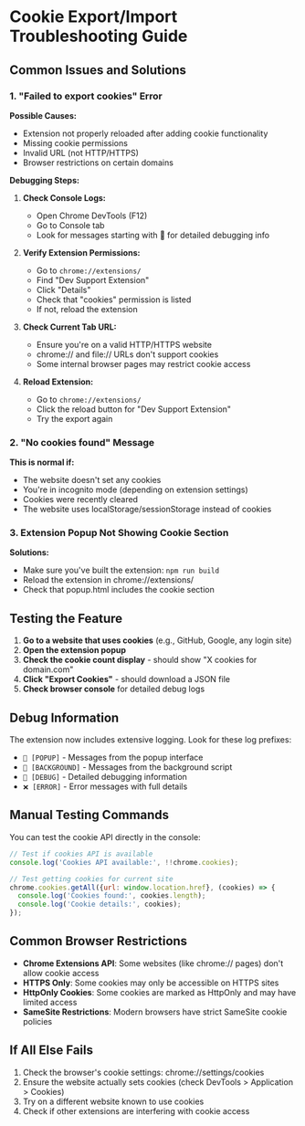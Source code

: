 # Cookie Export/Import Troubleshooting Guide

## Common Issues and Solutions

### 1. "Failed to export cookies" Error

**Possible Causes:**
- Extension not properly reloaded after adding cookie functionality
- Missing cookie permissions
- Invalid URL (not HTTP/HTTPS)
- Browser restrictions on certain domains

**Debugging Steps:**

1. **Check Console Logs:**
   - Open Chrome DevTools (F12)
   - Go to Console tab
   - Look for messages starting with 🍪 for detailed debugging info

2. **Verify Extension Permissions:**
   - Go to `chrome://extensions/`
   - Find "Dev Support Extension"
   - Click "Details"
   - Check that "cookies" permission is listed
   - If not, reload the extension

3. **Check Current Tab URL:**
   - Ensure you're on a valid HTTP/HTTPS website
   - chrome:// and file:// URLs don't support cookies
   - Some internal browser pages may restrict cookie access

4. **Reload Extension:**
   - Go to `chrome://extensions/`
   - Click the reload button for "Dev Support Extension"
   - Try the export again

### 2. "No cookies found" Message

**This is normal if:**
- The website doesn't set any cookies
- You're in incognito mode (depending on extension settings)
- Cookies were recently cleared
- The website uses localStorage/sessionStorage instead of cookies

### 3. Extension Popup Not Showing Cookie Section

**Solutions:**
- Make sure you've built the extension: `npm run build`
- Reload the extension in chrome://extensions/
- Check that popup.html includes the cookie section

## Testing the Feature

1. **Go to a website that uses cookies** (e.g., GitHub, Google, any login site)
2. **Open the extension popup**
3. **Check the cookie count display** - should show "X cookies for domain.com"
4. **Click "Export Cookies"** - should download a JSON file
5. **Check browser console** for detailed debug logs

## Debug Information

The extension now includes extensive logging. Look for these log prefixes:
- `🍪 [POPUP]` - Messages from the popup interface
- `🍪 [BACKGROUND]` - Messages from the background script
- `🍪 [DEBUG]` - Detailed debugging information
- `❌ [ERROR]` - Error messages with full details

## Manual Testing Commands

You can test the cookie API directly in the console:

```javascript
// Test if cookies API is available
console.log('Cookies API available:', !!chrome.cookies);

// Test getting cookies for current site
chrome.cookies.getAll({url: window.location.href}, (cookies) => {
  console.log('Cookies found:', cookies.length);
  console.log('Cookie details:', cookies);
});
```

## Common Browser Restrictions

- **Chrome Extensions API**: Some websites (like chrome:// pages) don't allow cookie access
- **HTTPS Only**: Some cookies may only be accessible on HTTPS sites
- **HttpOnly Cookies**: Some cookies are marked as HttpOnly and may have limited access
- **SameSite Restrictions**: Modern browsers have strict SameSite cookie policies

## If All Else Fails

1. Check the browser's cookie settings: chrome://settings/cookies
2. Ensure the website actually sets cookies (check DevTools > Application > Cookies)
3. Try on a different website known to use cookies
4. Check if other extensions are interfering with cookie access